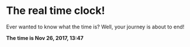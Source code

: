 # The real time clock!

Ever wanted to know what the time is? Well, your journey is about to end!

**The time is Nov 26, 2017, 13:47**